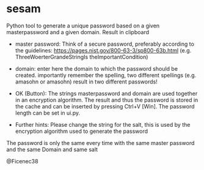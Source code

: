 # sesam
Python tool to generate a unique password based on a
given masterpassword and a given domain. Result in clipboard



- master password:
Think of a secure password, preferably according to the guidelines: https://pages.nist.gov/800-63-3/sp800-63b.html
(e.g. ThreeWoerterGrandeStringIs theImportantCondition)

- domain:
enter here the domain to which the password should be created.
importantly remember the spelling, two different spellings (e.g. amasohn or amasohn) result in two different passwords!

- OK (Button):
The strings masterpassword and domain are used together in an encryption algorithm. The result and thus the password is stored in the cache and can be inserted by pressing Ctrl+V [Win]. The password length can be set in ui.py.  

- Further hints:
Please change the string for the salt, this is used by the encryption algorithm 
used to generate the password

The password is only the same every time with the same master password and the same 
Domain and same salt

@Ficenec38
